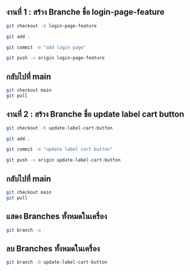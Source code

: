 ## งานที่ 1 : สร้าง Branche ชื่อ login-page-feature

```bash
git checkout -b login-page-feature

git add .

git commit -m "add login page"

git push -u origin login-page-feature
```

## กลับไปที่ main

```bash
git checkout main
git pull
```

## งานที่ 2 : สร้าง Branche ชื่อ update label cart button

```bash
git checkout -b update-label-cart-button

git add .

git commit -m "update label cart button"

git push -u origin update-label-cart-button
```

## กลับไปที่ main

```bash
git checkout main
git pull
```

## แสดง Branches ทั้งหมดในเครื่อง

```bash
git branch -a
```

## ลบ Branches ทั้งหมดในเครื่อง

```bash
git branch -D update-label-cart-button
```
